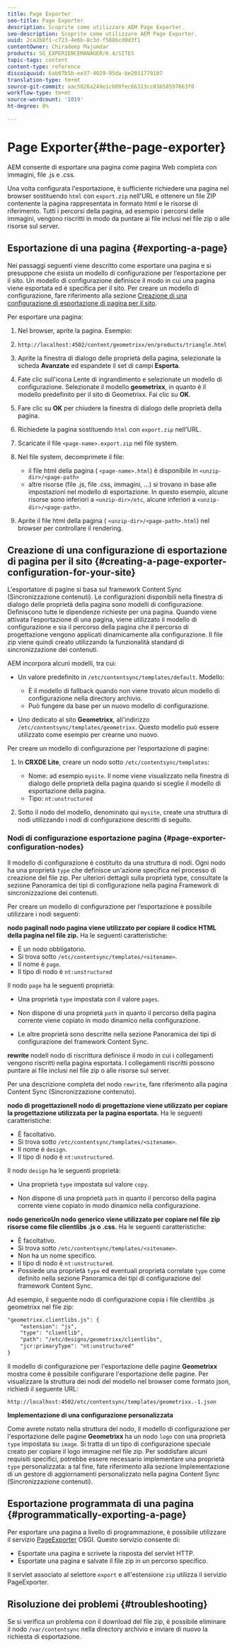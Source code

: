 ```yaml
---
title: Page Exporter
seo-title: Page Exporter
description: Scoprite come utilizzare AEM Page Exporter.
seo-description: Scoprite come utilizzare AEM Page Exporter.
uuid: 2ca2b8f1-c723-4e6b-8c3d-f5886cd0d3f1
contentOwner: Chiradeep Majumdar
products: SG_EXPERIENCEMANAGER/6.4/SITES
topic-tags: content
content-type: reference
discoiquuid: 6ab07b5b-ee37-4029-95da-be2031779107
translation-type: tm+mt
source-git-commit: aac5026a249e1cb09fec66313cc03b58597663f0
workflow-type: tm+mt
source-wordcount: '1019'
ht-degree: 0%

---
```



# Page Exporter{#the-page-exporter}

AEM consente di esportare una pagina come pagina Web completa con immagini, file .js e .css.

Una volta configurata l&#39;esportazione, è sufficiente richiedere una pagina nel browser sostituendo `html` con `export.zip` nell&#39;URL e ottenere un file ZIP contenente la pagina rappresentata in formato html e le risorse di riferimento. Tutti i percorsi della pagina, ad esempio i percorsi delle immagini, vengono riscritti in modo da puntare ai file inclusi nel file zip o alle risorse sul server.

## Esportazione di una pagina {#exporting-a-page}

Nei passaggi seguenti viene descritto come esportare una pagina e si presuppone che esista un modello di configurazione per l’esportazione per il sito. Un modello di configurazione definisce il modo in cui una pagina viene esportata ed è specifica per il sito. Per creare un modello di configurazione, fare riferimento alla sezione [Creazione di una configurazione di esportazione di pagina per il sito](#creating-a-page-exporter-configuration-for-your-site).

Per esportare una pagina:

1. Nel browser, aprite la pagina. Esempio:
1. `http://localhost:4502/content/geometrixx/en/products/triangle.html`
1. Aprite la finestra di dialogo delle proprietà della pagina, selezionate la scheda **Avanzate** ed espandete il set di campi **Esporta**.

1. Fate clic sull&#39;icona Lente di ingrandimento e selezionate un modello di configurazione. Selezionate il modello **geometrixx**, in quanto è il modello predefinito per il sito di Geometrixx. Fai clic su **OK**.

1. Fare clic su **OK** per chiudere la finestra di dialogo delle proprietà della pagina.
1. Richiedete la pagina sostituendo `html` con `export.zip` nell&#39;URL.

1. Scaricate il file `<page-name>.export.zip` nel file system.

1. Nel file system, decomprimete il file:

   * il file html della pagina ( `<page-name>.html`) è disponibile in `<unzip-dir>/<page-path>`
   * altre risorse (file .js, file .css, immagini, ...) si trovano in base alle impostazioni nel modello di esportazione. In questo esempio, alcune risorse sono inferiori a `<unzip-dir>/etc`, alcune inferiori a `<unzip-dir>/<page-path>`.

1. Aprite il file html della pagina ( `<unzip-dir>/<page-path>.html`) nel browser per controllare il rendering.

## Creazione di una configurazione di esportazione di pagina per il sito {#creating-a-page-exporter-configuration-for-your-site}

L&#39;esportatore di pagine si basa sul framework Content Sync (Sincronizzazione contenuti). Le configurazioni disponibili nella finestra di dialogo delle proprietà della pagina sono modelli di configurazione. Definiscono tutte le dipendenze richieste per una pagina. Quando viene attivata l’esportazione di una pagina, viene utilizzato il modello di configurazione e sia il percorso della pagina che il percorso di progettazione vengono applicati dinamicamente alla configurazione. Il file zip viene quindi creato utilizzando la funzionalità standard di sincronizzazione dei contenuti.

AEM incorpora alcuni modelli, tra cui:

* Un valore predefinito in `/etc/contentsync/templates/default`. Modello:

   * È il modello di fallback quando non viene trovato alcun modello di configurazione nella directory archivio.
   * Può fungere da base per un nuovo modello di configurazione.

* Uno dedicato al sito **Geometrixx**, all&#39;indirizzo `/etc/contentsync/templates/geometrixx`. Questo modello può essere utilizzato come esempio per crearne uno nuovo.

Per creare un modello di configurazione per l’esportazione di pagine:

1. In **CRXDE Lite**, creare un nodo sotto `/etc/contentsync/templates`:

   * Nome: ad esempio `mysite`. Il nome viene visualizzato nella finestra di dialogo delle proprietà della pagina quando si sceglie il modello di esportazione della pagina.
   * Tipo: `nt:unstructured`

1. Sotto il nodo del modello, denominato qui `mysite`, create una struttura di nodi utilizzando i nodi di configurazione descritti di seguito.

### Nodi di configurazione esportazione pagina {#page-exporter-configuration-nodes}

Il modello di configurazione è costituito da una struttura di nodi. Ogni nodo ha una proprietà `type` che definisce un&#39;azione specifica nel processo di creazione del file zip. Per ulteriori dettagli sulla proprietà type, consultate la sezione Panoramica dei tipi di configurazione nella pagina Framework di sincronizzazione dei contenuti.

Per creare un modello di configurazione per l’esportazione è possibile utilizzare i nodi seguenti:

**nodo paginaIl nodo pagina viene utilizzato per copiare il codice HTML della pagina nel file zip.** Ha le seguenti caratteristiche:

* È un nodo obbligatorio.
* Si trova sotto `/etc/contentsync/templates/<sitename>`.
* Il nome è `page`.
* Il tipo di nodo è `nt:unstructured`

Il nodo `page` ha le seguenti proprietà:

* Una proprietà `type` impostata con il valore `pages`.

* Non dispone di una proprietà `path` in quanto il percorso della pagina corrente viene copiato in modo dinamico nella configurazione.

* Le altre proprietà sono descritte nella sezione Panoramica dei tipi di configurazione del framework Content Sync.

**rewrite** nodeIl nodo di riscrittura definisce il modo in cui i collegamenti vengono riscritti nella pagina esportata. I collegamenti riscritti possono puntare ai file inclusi nel file zip o alle risorse sul server.

Per una descrizione completa del nodo `rewrite`, fare riferimento alla pagina Content Sync (Sincronizzazione contenuto).

**nodo di progettazioneIl nodo di progettazione viene utilizzato per copiare la progettazione utilizzata per la pagina esportata.** Ha le seguenti caratteristiche:

* È facoltativo.
* Si trova sotto `/etc/contentsync/templates/<sitename>`.
* Il nome è `design`.
* Il tipo di nodo è `nt:unstructured`.

Il nodo `design` ha le seguenti proprietà:

* Una proprietà `type` impostata sul valore `copy`.

* Non dispone di una proprietà `path` in quanto il percorso della pagina corrente viene copiato in modo dinamico nella configurazione.

**nodo genericoUn nodo generico viene utilizzato per copiare nel file zip risorse come file clientlibs .js o .css.** Ha le seguenti caratteristiche:

* È facoltativo.
* Si trova sotto `/etc/contentsync/templates/<sitename>`.
* Non ha un nome specifico.
* Il tipo di nodo è `nt:unstructured`.
* Possiede una proprietà `type` ed eventuali proprietà correlate `type` come definito nella sezione Panoramica dei tipi di configurazione del framework Content Sync.

Ad esempio, il seguente nodo di configurazione copia i file clientlibs .js geometrixx nel file zip:

```xml
"geometrixx.clientlibs.js": {
    "extension": "js",
    "type": "clientlib",
    "path": "/etc/designs/geometrixx/clientlibs",
    "jcr:primaryType": "nt:unstructured"
}
```

Il modello di configurazione per l&#39;esportazione delle pagine **Geometrixx** mostra come è possibile configurare l&#39;esportazione delle pagine. Per visualizzare la struttura dei nodi del modello nel browser come formato json, richiedi il seguente URL:

`http://localhost:4502/etc/contentsync/templates/geometrixx.-1.json`

**Implementazione di una configurazione personalizzata**

Come avrete notato nella struttura del nodo, il modello di configurazione per l&#39;esportazione delle pagine **Geometrixx** ha un nodo `logo` con una proprietà `type` impostata su `image`. Si tratta di un tipo di configurazione speciale creato per copiare il logo immagine nel file zip. Per soddisfare alcuni requisiti specifici, potrebbe essere necessario implementare una proprietà `type` personalizzata: a tal fine, fate riferimento alla sezione Implementazione di un gestore di aggiornamenti personalizzato nella pagina Content Sync (Sincronizzazione contenuti).

## Esportazione programmata di una pagina {#programmatically-exporting-a-page}

Per esportare una pagina a livello di programmazione, è possibile utilizzare il servizio [PageExporter](https://helpx.adobe.com/experience-manager/6-4/sites/developing/using/reference-materials/javadoc/index.html?com/day/cq/wcm/contentsync/PageExporter.html) OSGI. Questo servizio consente di:

* Esportate una pagina e scrivete la risposta del servlet HTTP.
* Esportate una pagina e salvate il file zip in un percorso specifico.

Il servlet associato al selettore `export` e all&#39;estensione `zip` utilizza il servizio PageExporter.

## Risoluzione dei problemi {#troubleshooting}

Se si verifica un problema con il download del file zip, è possibile eliminare il nodo `/var/contentsync` nella directory archivio e inviare di nuovo la richiesta di esportazione.

